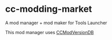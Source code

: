 # cc-modding-market
A mod manager + mod maker for Tools Launcher

This mod manager uses [CCModVersionDB](https://github.com/CCDirectLink/CCModVersionDB)